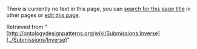 There is currently no text in this page, you can [search for this page title](http://ontologydesignpatterns.org/wiki/Special:Search/Inverse "Special:Search/Inverse") in other pages or [edit this page](http://ontologydesignpatterns.org/wiki/index.php?title=Submissions:Inverse&action=edit "http://ontologydesignpatterns.org/wiki/index.php?title=Submissions:Inverse&action=edit").






Retrieved from "[http://ontologydesignpatterns.org/wiki/Submissions:Inverse](../Submissions/Inverse)"
